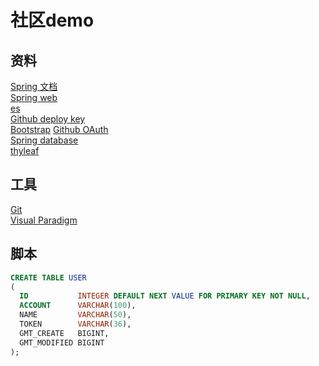 # 社区demo  

## 资料  
[Spring 文档](http://spring.io/guides)  
[Spring web](http://spring.io/guides/gs/serving-web-content/)  
[es](http://elasticsearch.cn/explore)  
[Github deploy key](http://developer.github.com/v3/guides/managing-deploy-keys/#deploy-keys)  
[Bootstrap](http://v3.bootcss.com/getting-started/)
[Github OAuth](http://developer.github.com/apps/building-oauth-apps/creating-an-oauth-app/)  
[Spring database](https://docs.spring.io/spring-boot/docs/2.0.0.RC1/reference/htmlsingle/#boot-features-embedded-database-support)  
[thyleaf](https://www.thymeleaf.org/doc/tutorials/3.0/usingthymeleaf.html#setting-attribute-values)  
## 工具  
[Git](http://git-scm.com/download)  
[Visual Paradigm](http://www.visual-paradigm.com)  
## 脚本
```sql
CREATE TABLE USER
(
  ID           INTEGER DEFAULT NEXT VALUE FOR PRIMARY KEY NOT NULL,
  ACCOUNT      VARCHAR(100),
  NAME         VARCHAR(50),
  TOKEN        VARCHAR(36),
  GMT_CREATE   BIGINT,
  GMT_MODIFIED BIGINT
);

```
